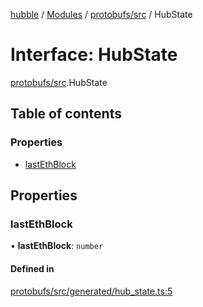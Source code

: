 [hubble](../README.md) / [Modules](../modules.md) / [protobufs/src](../modules/protobufs_src.md) / HubState

# Interface: HubState

[protobufs/src](../modules/protobufs_src.md).HubState

## Table of contents

### Properties

- [lastEthBlock](protobufs_src.HubState.md#lastethblock)

## Properties

### lastEthBlock

• **lastEthBlock**: `number`

#### Defined in

[protobufs/src/generated/hub_state.ts:5](https://github.com/vinliao/hubble/blob/b933e0c/packages/protobufs/src/generated/hub_state.ts#L5)
